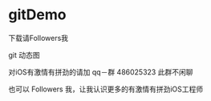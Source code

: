 # gitDemo


下载请Followers我


git 动态图




对iOS有激情有拼劲的请加 qq－群 486025323 此群不闲聊



也可以 Followers 我，让我认识更多的有激情有拼劲iOS工程师
